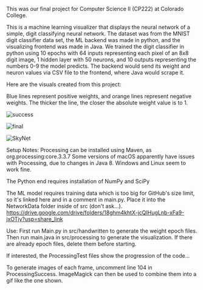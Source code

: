This was our final project for Computer Science II (CP222) at Colorado College. 

This is a machine learning visualizer that displays the neural network of a simple, digit classifying neural network. The dataset was from the MNIST digit classifier data set, the ML backend was made in python, and the visualizing frontend was made in Java. We trained the digit classifier in python using 10 epochs with 64 inputs representing each pixel of an 8x8 digit image, 1 hidden layer with 50 neurons, and 10 outputs representing the numbers 0-9 the model predicts. The backend would send its weight and neuron values via CSV file to the frontend, where Java would scrape it. 

Here are the visuals created from this project:


Blue lines represent positive weights, and orange lines represent negative weights. The thicker the line, the closer the absolute weight value is to 1. 

![success](https://user-images.githubusercontent.com/71115970/221233290-85bde198-41b0-406b-83e9-502de676b1e9.gif)




![final](https://user-images.githubusercontent.com/71115970/221233336-9f9a5fae-92b0-445e-bc09-eada6d42bcec.png)



![SkyNet](https://user-images.githubusercontent.com/71115970/221233385-4a89ff0b-3d51-43b1-8307-77203cfd5ab2.png)




Setup Notes: 
Processing can be installed using Maven, as org.processing:core.3.3.7
Some versions of macOS apparently have issues with Processing, due to changes in Java 8. Windows and Linux seem to work fine. 

The Python end requires installation of NumPy and SciPy

The ML model requires training data which is too big for GitHub's size limit, so it's linked here and in a comment in main.py. Place it into the NetworkData folder inside of src (don't ask...).
https://drive.google.com/drive/folders/18ghm4khtX-jcQIHugLnb-xFa9-jxOTjy?usp=share_link


Use: 
First run Main.py in src/handwritten to generate the weight epoch files. Then run main.java in src/processing to generate the visualization. 
If there are already epoch files, delete them before starting. 

If interested, the ProcessingTest files show the progression of the code...

To generate images of each frame, uncomment line 104 in ProcessingSuccess. ImageMagick can then be used to combine them into a gif like the one shown. 

